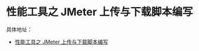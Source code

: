 # 性能工具之 JMeter 上传与下载脚本编写

具体地址： 
- [性能工具之 JMeter 上传与下载脚本编写
](https://blog.csdn.net/zuozewei/article/details/118914724?spm=1001.2014.3001.5501)